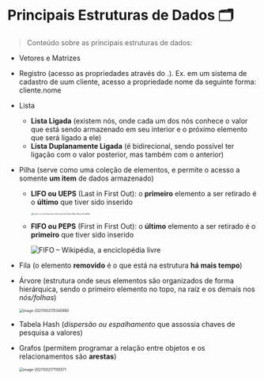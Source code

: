 # Principais Estruturas de Dados 🗂 #

> Conteúdo sobre as principais estruturas de dados:

- Vetores e Matrizes

- Registro (acesso as propriedades através do .). Ex. em um sistema de cadastro de uum cliente, acesso a propriedade nome da seguinte forma: cliente.nome

- Lista

  - **Lista Ligada** (existem nós, onde cada um dos nós conhece o valor que está sendo armazenado em seu interior e o próximo elemento que será ligado a ele)
  - **Lista Duplanamente Ligada** (é bidirecional, sendo possível ter ligação com o valor posterior, mas também com o anterior)

- Pilha (serve como uma coleção de elementos, e permite o acesso a somente **um item** de dados armazenado)

  - **LIFO ou UEPS** (Last in First Out): o **primeiro** elemento a ser retirado é o **último** que tiver sido inserido

    <img src="https://dkrn4sk0rn31v.cloudfront.net/uploads/2020/11/o_que_e_e_como_funciona_a_estrutura_de_dados_pilha.png" alt="O que é e como funciona a Estrutura de Dados Pilha | Blog TreinaWeb" style="zoom: 25%;" />

  - **FIFO ou PEPS** (First in First Out): o **último** elemento a ser retirado é o **primeiro** que tiver sido inserido

    ![FIFO – Wikipédia, a enciclopédia livre](https://upload.wikimedia.org/wikipedia/commons/thumb/d/d3/Fifo_queue.png/350px-Fifo_queue.png)

- Fila (o elemento **removido** é o que está na estrutura **há mais tempo**)

- Árvore (estrutura onde seus elementos são organizados de forma hierárquica, sendo o primeiro elemento no topo, na raiz e os demais nos *nós/folhas*)

  <img src="/home/juliana/snap/typora/42/.config/Typora/typora-user-images/image-20211002170340890.png" alt="image-20211002170340890" style="zoom: 50%;" />

- Tabela Hash (*dispersão ou espalhamento* que assossia chaves de pesquisa a valores)

- Grafos (permitem programar a relação entre objetos e os relacionamentos são **arestas**)

  <img src="/home/juliana/snap/typora/42/.config/Typora/typora-user-images/image-20211002171155571.png" alt="image-20211002171155571" style="zoom: 50%;" />


